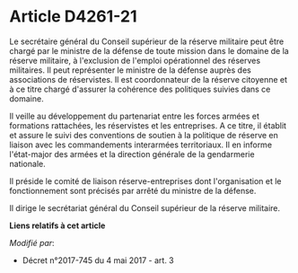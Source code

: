 # Article D4261-21

Le secrétaire général du Conseil supérieur de la réserve militaire peut être chargé par le ministre de la défense de toute
mission dans le domaine de la réserve militaire, à l'exclusion de l'emploi opérationnel des réserves militaires. Il peut
représenter le ministre de la défense auprès des associations de réservistes. Il est coordonnateur de la réserve citoyenne et
à ce titre chargé d'assurer la cohérence des politiques suivies dans ce domaine.

Il veille au développement du partenariat entre les forces armées et formations rattachées, les réservistes et les
entreprises. A ce titre, il établit et assure le suivi des conventions de soutien à la politique de réserve en liaison avec
les commandements interarmées territoriaux. Il en informe l'état-major des armées et la direction générale de la gendarmerie
nationale.

Il préside le comité de liaison réserve-entreprises dont l'organisation et le fonctionnement sont précisés par arrêté du
ministre de la défense.

Il dirige le secrétariat général du Conseil supérieur de la réserve militaire.

**Liens relatifs à cet article**

_Modifié par_:

  - Décret n°2017-745 du 4 mai 2017 - art. 3
